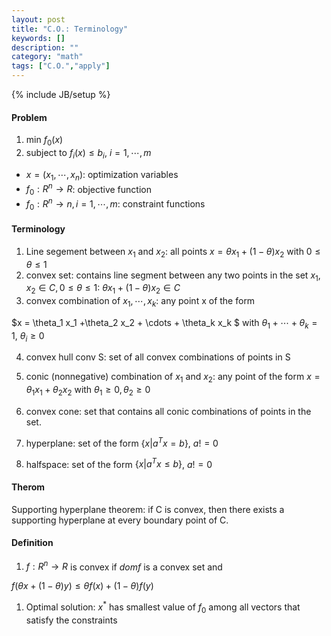```yaml
---
layout: post
title: "C.O.: Terminology"
keywords: []
description: ""
category: "math" 
tags: ["C.O.","apply"]
---
```

{% include JB/setup %}


#### Problem
1. min $f_0(x)$
2. subject to $f_i(x) \leq b_i$, $i=1,\cdots, m$

- $x=(x_1, \cdots, x_n)$: optimization variables
- $f_0: R^n \rightarrow R$: objective function
- $f_0: R^n \rightarrow n, i=1,\cdots, m$: constraint functions 




#### Terminology
1. Line segement between $x_1$ and $x_2$: all points $x = \theta x_1 + (1-\theta) x_2$ with $0 \leq \theta \leq 1$
2. convex set: contains line segment between any two points in the set
$x_1,x_2 \in C, 0\leq \theta \leq 1$:  $\theta x_1 + (1-\theta) x_2 \in C$
3. convex combination of $x_1, \cdots, x_k$: any point x of the form 

$x = \theta_1 x_1 +\theta_2 x_2 + \cdots + \theta_k x_k  $ with $\theta_1+\cdots+\theta_k = 1$, $\theta_i \geq 0$

4. convex hull conv S: set of all convex combinations of points in S

5. conic (nonnegative) combination of $x_1$ and $x_2$: any point of the form
$x = \theta_1 x_1 + \theta_2 x_2$ with $\theta_1 \geq 0, \theta_2 \geq 0$

6. convex cone: set that contains all conic combinations of points in the set.

7. hyperplane: set of the form $\{ x| a^Tx = b \}$, $a!= 0$
8. halfspace: set of the form $\{ x| a^Tx \leq b \}$, $a!=0$


#### Therom
Supporting hyperplane theorem: if C is convex, then there exists a supporting hyperplane at
every boundary point of C.


#### Definition
1. $f: R^n \rightarrow R$ is convex if $dom f$ is a convex set and 

$f(\theta x + (1-\theta)y) \leq \theta f(x) + (1-\theta)f(y)$ 



1. Optimal solution: $x^*$ has smallest value of $f_0$ among all vectors that satisfy the constraints






